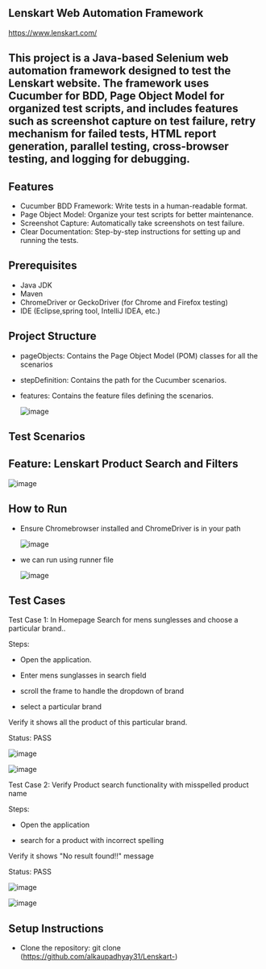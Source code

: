 ## Lenskart Web Automation Framework 
https://www.lenskart.com/

## This project is a Java-based Selenium web automation framework designed to test the Lenskart website. The framework uses Cucumber for BDD, Page Object Model for organized test scripts, and includes features such as screenshot capture on test failure, retry mechanism for failed tests, HTML report generation, parallel testing, cross-browser testing, and logging for debugging.

## Features

- Cucumber BDD Framework: Write tests in a human-readable format.
- Page Object Model: Organize your test scripts for better maintenance.
- Screenshot Capture: Automatically take screenshots on test failure.
- Clear Documentation: Step-by-step instructions for setting up and running the tests.

## Prerequisites

- Java JDK 
- Maven
- ChromeDriver or GeckoDriver (for Chrome and Firefox testing)
- IDE (Eclipse,spring tool, IntelliJ IDEA, etc.)

## Project Structure

- pageObjects: Contains the Page Object Model (POM) classes for all the scenarios
- stepDefinition: Contains the path for the Cucumber scenarios.
- features: Contains the feature files defining the scenarios.

  ![image](https://github.com/user-attachments/assets/8249e446-8151-40a1-996f-8d8f57954f41)


## Test Scenarios

## Feature: Lenskart Product Search and Filters

![image](https://github.com/user-attachments/assets/29152da3-3c90-4e53-9b87-da07bace67fa)


## How to Run

- Ensure Chromebrowser installed and ChromeDriver is in your path

  ![image](https://github.com/user-attachments/assets/a3c90ec4-e856-46ad-8219-383c70678fcd)

- we can run using runner file

  ![image](https://github.com/user-attachments/assets/4f392297-ba6e-4a8c-9e71-39ff9e0fe8dd)


 ## Test Cases
Test Case 1: In Homepage Search for mens sunglesses and choose a particular brand..

Steps:

- Open the application.

- Enter mens sunglasses in search field

- scroll the frame to handle the dropdown of brand

- select a particular brand

Verify it shows all the product of this particular brand.

Status: PASS

![image](https://github.com/user-attachments/assets/c5fdb239-fa03-4363-8ca7-cefcdd3b61e1)

![image](https://github.com/user-attachments/assets/2aee5025-62b7-419e-afee-3113ea60ac80)


Test Case 2: Verify Product search functionality with misspelled product name

Steps:

- Open the application
  
- search for a product with incorrect spelling

Verify it shows "No result found!!" message

Status: PASS

![image](https://github.com/user-attachments/assets/be4c8387-97c1-40bd-a2e2-f63ce141b5e8)

![image](https://github.com/user-attachments/assets/e4ff707e-3c2c-416b-8a58-67ab83febe8e)



  ##  Setup Instructions
  
- Clone the repository: git clone (https://github.com/alkaupadhyay31/Lenskart-)

